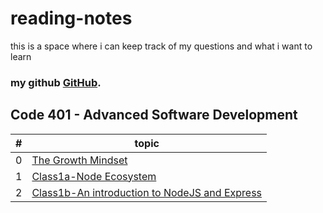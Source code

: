 # reading-notes
this is a space where i can keep track of my questions and what i want to learn
### **my github [GitHub](https://github.com/AnasNemrawi).**
## Code 401 - Advanced Software Development
| #   | topic                                                                                            |
|-----|--------------------------------------------------------------------------------------------------|
| 0   |[The Growth Mindset](./reading-notes/TheGrowthMindset.md)                                         |
| 1   |[Class1a-Node Ecosystem](./reading-notes/Class-1a-NodeEcosystem.md)                              |
| 2   |[Class1b-An introduction to NodeJS and Express](./reading-notes/Class1b.md)                        |

